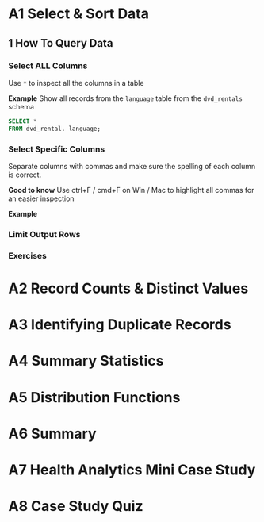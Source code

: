 


 # A1 Select & Sort Data
 
  ## 1 How To Query Data
  
  ### Select ALL Columns
  
  Use `*` to inspect all the columns in a table

**Example**
Show all records from the `language` table from the `dvd_rentals` schema
````sql
SELECT *
FROM dvd_rental. language;
````

  ### Select Specific Columns
 Separate columns with commas and make sure the spelling of each column is correct.
 
**Good to know** Use ctrl+F / cmd+F on Win / Mac to highlight all commas for an easier inspection

**Example**

  ### Limit Output Rows 
  ### Exercises
  

























 # A2 Record Counts & Distinct Values
 # A3 Identifying Duplicate Records
 # A4 Summary Statistics
 # A5 Distribution Functions
 # A6 Summary 
 # A7 Health Analytics Mini Case Study
 # A8 Case Study Quiz

 
 
 
<!--stackedit_data:
eyJoaXN0b3J5IjpbLTE0NzE1NDQwMCwtMjYzODQwNzIxXX0=
-->